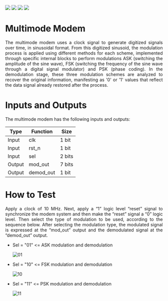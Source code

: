 ![](../../workflows/gds/badge.svg) ![](../../workflows/docs/badge.svg) ![](../../workflows/test/badge.svg) ![](../../workflows/fpga/badge.svg)

# Multimode Modem

<div align="justify">
The multimode modem uses a clock signal to generate digitized signals over time, in sinusoidal format. From this digitized sinusoid, the modulation process is applied using different methods for each scheme, implemented through specific internal blocks to perform modulations ASK (switching the amplitude of the sine wave), FSK (switching the frequency of the sine wave through a digital signal modulator) and PSK (phase coding). In the demodulation stage, these three modulation schemes are analyzed to recover the original information, manifesting as '0' or '1' values that reflect the data signal already restored after the process.
  </div>

# Inputs and Outputs

The multimode modem has the following inputs and outputs:
     
| Type   | Function  | Size   |
|--------|-----------|--------|
| Input  | clk       | 1 bit  |
| Input  | rst_n     | 1 bit  |
| Input  | sel       | 2 bits |
| Output | mod_out   | 7 bits |
| Output | demod_out | 1 bit  |

# How to Test

<div align="justify">
Apply a clock of 10 MHz. Next, apply a “1” logic level “reset” signal to synchronize the modem system and then make the “reset” signal a “0” logic level. Then select the type of modulation to be used, according to the sequence below. After selecting the modulation type, the modulated signal is expressed at the “mod_out” output and the demodulated signal at the “demod_out” output.
  </div>

 - Sel = "01" <= ASK modulation and demodulation

   ![01](https://github.com/user-attachments/assets/d0cb0f8c-a79d-4f97-8af0-c58135fc877b)

 - Sel = "10" <= FSK modulation and demodulation

   ![10](https://github.com/user-attachments/assets/7a91f7ac-0301-4489-8ce1-4a038119856c)

 - Sel = "11" <= PSK modulation and demodulation

   ![11](https://github.com/user-attachments/assets/3d95600f-e7eb-41d2-adda-66077c1725a6)


